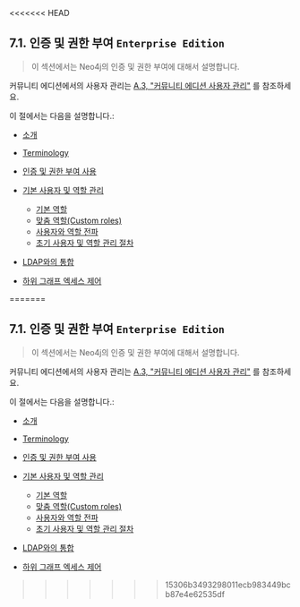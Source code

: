 <<<<<<< HEAD
## 7.1. 인증 및 권한 부여 <code>Enterprise Edition</code>

> 이 섹션에서는 Neo4j의 인증 및 권한 부여에 대해서 설명합니다.

<span class="glyphicon glyphicon-info-sign" aria-hidden="true"></span> 커뮤니티 에디션에서의 사용자 관리는 [A.3, "커뮤니티 에디션 사용자 관리"](reference/user-management-community-edition.md) 를 참조하세요.

이 절에서는 다음을 설명합니다.:

* [소개](/security/authentication-authorization/introduction.md)
* [Terminology](/security/authentication-authorization/terminology.md)
* [인증 및 권한 부여 사용](/security/authentication-authorization/enable.md)
* [기본 사용자 및 역할 관리](/security/authentication-authorization/native-user-role-management.md)

  * [기본 역할](/security/authentication-authorization/native-user-role-management/native-roles.md)
  * [맞춤 역할(Custom roles)](/security/authentication-authorization/native-user-role-management/custom-roles.md)
  * [사용자와 역할 전파](/security/authentication-authorization/native-user-role-management/propagate-users-and-roles.md)
  * [초기 사용자 및 역할 관리 절차](/security/authentication-authorization/native-user-role-management/procedures.md)

* [LDAP와의 통합](/security/authentication-authorization/ldap-integration.md)
* [하위 그래프 엑세스 제어](/security/authentication-authorization/subgraph-access-control.md)



=======
## 7.1. 인증 및 권한 부여 <code>Enterprise Edition</code>

> 이 섹션에서는 Neo4j의 인증 및 권한 부여에 대해서 설명합니다.

<span class="glyphicon glyphicon-info-sign" aria-hidden="true"></span> 커뮤니티 에디션에서의 사용자 관리는 [A.3, "커뮤니티 에디션 사용자 관리"](reference/user-management-community-edition.md) 를 참조하세요.

이 절에서는 다음을 설명합니다.:

* [소개](/security/authentication-authorization/introduction.md)
* [Terminology](/security/authentication-authorization/terminology.md)
* [인증 및 권한 부여 사용](/security/authentication-authorization/enable.md)
* [기본 사용자 및 역할 관리](/security/authentication-authorization/native-user-role-management.md)

  * [기본 역할](/security/authentication-authorization/native-user-role-management/native-roles.md)
  * [맞춤 역할(Custom roles)](/security/authentication-authorization/native-user-role-management/custom-roles.md)
  * [사용자와 역할 전파](/security/authentication-authorization/native-user-role-management/propagate-users-and-roles.md)
  * [초기 사용자 및 역할 관리 절차](/security/authentication-authorization/native-user-role-management/procedures.md)

* [LDAP와의 통합](/security/authentication-authorization/ldap-integration.md)
* [하위 그래프 엑세스 제어](/security/authentication-authorization/subgraph-access-control.md)



>>>>>>> 15306b3493298011ecb983449bcb87e4e62535df

